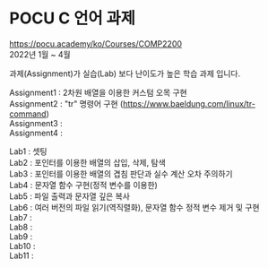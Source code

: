 # POCU C 언어 과제
   
https://pocu.academy/ko/Courses/COMP2200   
2022년 1월 ~ 4월   
   
과제(Assignment)가 실습(Lab) 보다 난이도가 높은 학습 과제 입니다.   
   
Assignment1 : 2차원 배열을 이용한 커스텀 오목 구현   
Assignment2 : "tr" 명령어 구현 (https://www.baeldung.com/linux/tr-command)   
Assignment3 :    
Assignment4 :    
   
Lab1 : 셋팅   
Lab2 : 포인터를 이용한 배열의 삽입, 삭제, 탐색   
Lab3 : 포인터를 이용한 배열의 겹침 판단과 실수 계산 오차 주의하기   
Lab4 : 문자열 함수 구현(정적 변수를 이용한)   
Lab5 : 파일 출력과 문자열 깊은 복사   
Lab6 : 여러 버전의 파일 읽기(역직렬화), 문자열 함수 정적 변수 제거 및 구현   
Lab7 :    
Lab8 :    
Lab9 :    
Lab10 :    
Lab11 :    

